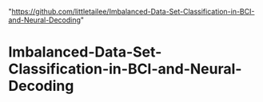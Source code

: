 "https://github.com/littletailee/Imbalanced-Data-Set-Classification-in-BCI-and-Neural-Decoding"
# Imbalanced-Data-Set-Classification-in-BCI-and-Neural-Decoding
